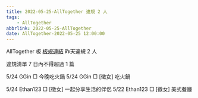 ```yaml
---
title: 2022-05-25-AllTogether 違規 2 人
tags:
    - AllTogether
abbrlink: 2022-05-25-AllTogether
date: AllTogether-2022-05-25 12:00:00
---
```

AllTogether 板 [板規連結](https://www.ptt.cc/bbs/AllTogether/M.1643211430.A.5FB.html)
昨天違規 2 人
<!-- more -->

違規清單
7 日內不得超過 1 篇

5/24 GGin □ 今晚吃火鍋
5/24 GGin □ [徵女] 吃火鍋

5/24 Ethan123 □ [徵女] 一起分享生活的伴侶
5/22 Ethan123 □ [徵女] 美式餐廳